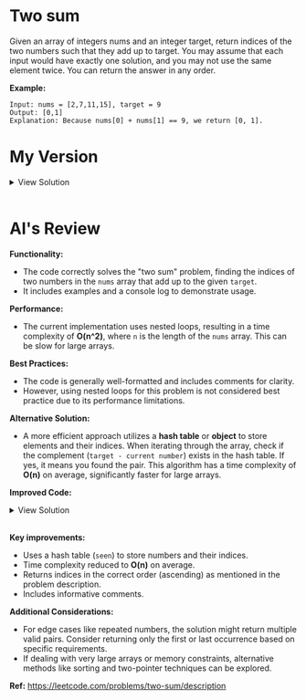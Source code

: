 # Two sum

Given an array of integers nums and an integer target, return indices of the two numbers such that they add up
to target. You may assume that each input would have exactly one solution, and you may not use the same element twice. You can return the answer in any order.

**Example:**

```
Input: nums = [2,7,11,15], target = 9
Output: [0,1]
Explanation: Because nums[0] + nums[1] == 9, we return [0, 1].
```

# My Version

<details>
<summary>View Solution</summary>

```javascript
function twoSum(nums = [], target = 0) {
  for (let i = 0; i <= nums.length; i++) {
    let num1 = nums[i];
    for (let j = i + 1; j < nums.length; j++) {
      let num2 = nums[j];
      if (num1 + num2 === target) {
        return [i, j];
      }
    }
  }
}
```

</details>
<br >

# AI's Review

**Functionality:**

- The code correctly solves the "two sum" problem, finding the indices of two numbers in the `nums` array that add up to the given `target`.
- It includes examples and a console log to demonstrate usage.

**Performance:**

- The current implementation uses nested loops, resulting in a time complexity of **O(n^2)**, where `n` is the length of the `nums` array. This can be slow for large arrays.

**Best Practices:**

- The code is generally well-formatted and includes comments for clarity.
- However, using nested loops for this problem is not considered best practice due to its performance limitations.

**Alternative Solution:**

- A more efficient approach utilizes a **hash table** or **object** to store elements and their indices. When iterating through the array, check if the complement (`target - current number`) exists in the hash table. If yes, it means you found the pair. This algorithm has a time complexity of **O(n)** on average, significantly faster for large arrays.

**Improved Code:**

<details>
<summary>View Solution</summary>

```javascript
function twoSum(nums = [], target = 0) {
  const seen = {};

  for (let i = 0; i < nums.length; i++) {
    const complement = target - nums[i];

    if (complement in seen) {
      return [seen[complement], i]; // Return indices in correct order
    }

    seen[nums[i]] = i; // Store current number and its index
  }

  return []; // No solution found
}

console.log(twoSum([2, 7, 11, 15], 9)); // Output: [0, 1]
```

</details>
<br >

**Key improvements:**

- Uses a hash table (`seen`) to store numbers and their indices.
- Time complexity reduced to **O(n)** on average.
- Returns indices in the correct order (ascending) as mentioned in the problem description.
- Includes informative comments.

**Additional Considerations:**

- For edge cases like repeated numbers, the solution might return multiple valid pairs. Consider returning only the first or last occurrence based on specific requirements.
- If dealing with very large arrays or memory constraints, alternative methods like sorting and two-pointer techniques can be explored.


**Ref:** https://leetcode.com/problems/two-sum/description
